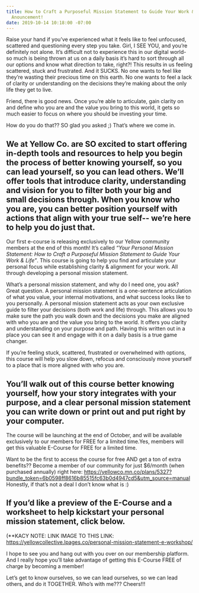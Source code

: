```yaml
---
title: How to Craft a Purposeful Mission Statement to Guide Your Work & Life + Special
  Anouncement!
date: 2019-10-14 10:18:00 -07:00
---
```


Raise your hand if you’ve experienced what it feels like to feel unfocused, scattered and questioning every step you take. Girl, I SEE YOU, and you’re definitely not alone. It’s difficult not to experience this in our digital world- so much is being thrown at us on a daily basis it’s hard to sort through all our options and know what direction to take, right?! This results in us feeling scattered, stuck and frustrated. And it SUCKS. No one wants to feel like they’re wasting their precious time on this earth. No one wants to feel a lack of clarity or understanding on the decisions they’re making about the only life they get to live.

Friend, there is good news. Once you’re able to articulate, gain clarity on and define who you are and the value you bring to this world, it gets so much easier to focus on where you should be investing your time.

How do you do that?? SO glad you asked ;) That’s where we come in.

We at Yellow Co. are SO excited to start offering in-depth tools and resources to help you begin the process of better knowing yourself, so you can lead yourself, so you can lead others. We’ll offer tools that introduce clarity, understanding and vision for you to filter both your big and small decisions through. When you know who you are, you can better position yourself with actions that align with your true self-- we’re here to help you do just that.
----

Our first e-course is releasing exclusively to our Yellow community members at the end of this month! It’s called *“Your Personal Mission Statement: How to Craft a Purposeful Mission Statement to Guide Your Work & Life”*. This course is going to help you find and articulate your personal focus while establishing clarity & alignment for your work. All through developing a personal mission statement. 

What’s a personal mission statement, and why do I need one, you ask? Great question. A personal mission statement is a one-sentence articulation of what you value, your internal motivations, and what success looks like to you personally. A personal mission statement acts as your own exclusive guide to filter your decisions (both work and life) through. This allows you to make sure the path you walk down and the decisions you make are aligned with who you are and the value you bring to the world. It offers you clarity and understanding on your purpose and path. Having this written out in a place you can see it and engage with it on a daily basis is a true game changer.

If you’re feeling stuck, scattered, frustrated or overwhelmed with options, this course will help you slow down, refocus and consciously move yourself to a place that is more aligned with who you are.

You’ll walk out of this course better knowing yourself, how your story integrates with your purpose, and a clear personal mission statement you can write down or print out and put right by your computer.
-----

The course will be launching at the end of October, and will be available exclusively to our members for FREE for a limited time.Yes, members will get this valuable E-Course for FREE for a limited time. 

Want to be the first to access the course for free  AND get a ton of extra benefits?? Become a member of our community for just $6/month (when purchased annually) right here: https://yellowco.mn.co/plans/5327?bundle_token=6b0598ff8616b85515fc63b0d4947cd5&utm_source=manual Honestly, if that’s not a deal I don’t know what is :)

If you’d like a preview of the E-Course and a worksheet to help kickstart your personal mission statement, click below.
---
(**KACY NOTE: LINK IMAGE TO THIS LINK: https://yellowcollective.lpages.co/personal-mission-statement-e-workshop/

I hope to see you and hang out with you over on our membership platform. And I really hope you’ll take advantage of getting this E-Course FREE of charge by becoming a member!

Let’s get to know ourselves, so we can lead ourselves, so we can lead others, and do it TOGETHER. Who’s with me??? Cheers!!!
